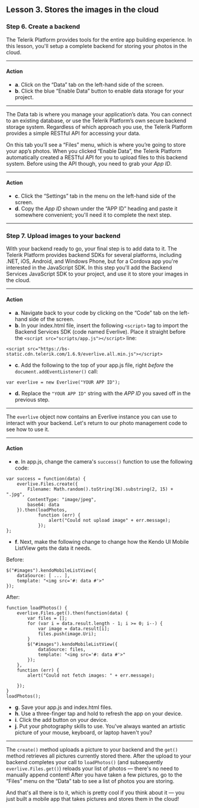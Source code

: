## Lesson 3. Stores the images in the cloud

### Step 6. Create a backend

The Telerik Platform provides tools for the entire app building experience. In this lesson, you'll setup a complete backend for storing your photos in the cloud.

<hr data-action="start" />

#### Action

* **a**. Click on the “Data” tab on the left-hand side of the screen.
* **b**. Click the blue “Enable Data” button to enable data storage for your project.

<hr data-action="end" />

The Data tab is where you manage your application’s data. You can connect to an existing database, or use the Telerik Platform’s own secure backend storage system. Regardless of which approach you use, the Telerik Platform provides a simple RESTful API for accessing your data.

On this tab you’ll see a “Files” menu, which is where you’re going to store your app’s photos. When you clicked “Enable Data”, the Telerik Platform automatically created a RESTful API for you to upload files to this backend system. Before using the API though, you need to grab your *App ID*.

<hr data-action="start" />

#### Action

* **c**. Click the “Settings” tab in the menu on the left-hand side of the screen.
* **d**. Copy the *App ID* shown under the “APP ID” heading and paste it somewhere convenient; you'll need it to complete the next step.

<hr data-action="end" />

### Step 7. Upload images to your backend

With your backend ready to go, your final step is to add data to it. The Telerik Platform provides backend SDKs for several platforms, including .NET, iOS, Android, and Windows Phone, but for a Cordova app you're interested in the JavaScript SDK. In this step you'll add the Backend Services JavaScript SDK to your project, and use it to store your images in the cloud.

<hr data-action="start" />

#### Action

* **a**. Navigate back to your code by clicking on the “Code” tab on the left-hand side of the screen.
* **b**. In your index.html file, insert the following `<script>` tag to import the Backend Services SDK (code named Everlive). Place it straight before the `<script src="scripts/app.js"></script>` line:
```
<script src="https://bs-static.cdn.telerik.com/1.6.9/everlive.all.min.js"></script>
```
* **c**. Add the following to the top of your app.js file, right *before* the `document.addEventListener()` call:
```
var everlive = new Everlive("YOUR APP ID");
```
* **d.** Replace the `"YOUR APP ID"` string with the *APP ID* you saved off in the previous step.

<hr data-action="end" />

The `everlive` object now contains an Everlive instance you can use to interact with your backend. Let's return to our photo management code to see how to use it.

<hr data-action="start" />

#### Action

* **e**. In app.js, change the camera's `success()` function to use the following code:
```
var success = function(data) {
    everlive.Files.create({
        Filename: Math.random().toString(36).substring(2, 15) + ".jpg",
        ContentType: "image/jpeg",
        base64: data
    }).then(loadPhotos,
            function (err) {
                alert("Could not upload image" + err.message);
            });
};
```
* **f**. Next, make the following change to change how the Kendo UI Mobile ListView gets the data it needs.

Before:
```
$("#images").kendoMobileListView({
    dataSource: [ ... ],
    template: "<img src='#: data #'>"
});
```
After:
```
function loadPhotos() {
    everlive.Files.get().then(function(data) {
        var files = [];
        for (var i = data.result.length - 1; i >= 0; i--) {
            var image = data.result[i];
            files.push(image.Uri);
        }
        $("#images").kendoMobileListView({
            dataSource: files,
            template: "<img src='#: data #'>"
        });
    },
    function (err) {
        alert("Could not fetch images: " + err.message);

    });
}
loadPhotos();
```

* **g**. Save your app.js and index.html files.
* **h**. Use a three-finger tap and hold to refresh the app on your device.
* **i**. Click the add button on your device.
* **j**. Put your photography skills to use. You've always wanted an artistic picture of your mouse, keyboard, or laptop haven't you?

<hr data-action="end" />

The `create()` method uploads a picture to your backend and the `get()` method retrieves all pictures currently stored there. After the upload to your backend completes your call to `loadPhotos()` (and subsequently `everlive.Files.get()`) reloads your list of photos — there's no need to manually append content! After you have taken a few pictures, go to the “Files” menu on the “Data” tab to see a list of photos you are storing.

And that's all there is to it, which is pretty cool if you think about it — you just built a mobile app that takes pictures and stores them in the cloud!
